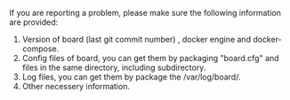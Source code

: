 If you are reporting a problem, please make sure the following information are provided:
1) Version of board (last git commit number) , docker engine and docker-compose.
2) Config files of board, you can get them by packaging "board.cfg" and files in the same directory, including subdirectory.
3) Log files, you can get them by package the /var/log/board/.
4) Other necessery information.
